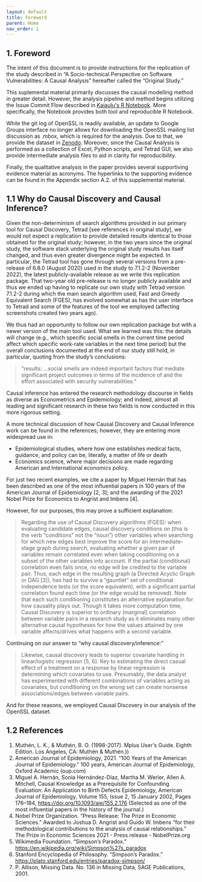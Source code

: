 ```yaml
---
layout: default
title: Foreword
parent: Home
nav_order: 1
---
```



## 1. Foreword

The intent of this document is to provide instructions for the replication of the study described in “A Socio-technical Perspective on Software Vulnerabilities: A Causal Analysis” hereafter called the “Original Study.” 

This suplemental material primarily discusses the causal modelling method in greater detail. However, the analysis pipeline and method begins utilizing the Issue Commit Flow described in [Kaiaulu's R Notebook](https://github.com/sailuh/kaiaulu/blob/master/vignettes/issue_social_smell_showcase.Rmd). More specifically, the Notebook provides both tool and reproducible R Notebook. 

While the git log of OpenSSL is readily available, an update to Google Groups interface no longer allows for downloading the OpenSSL mailing list discussion as .mbox, which is required for the analysis. Due to that, we provide the dataset in [Zenodo](https://zenodo.org/record/7785208). Moreover, since the Causal Analysis is performed as a collection of Excel, Python scripts, and Tetrad GUI, we also provide intermediate analysis files to aid in clarity for reproducibility.

Finally, the qualitative analysis in the paper provides several supportiving evidence material as acronyms. The hyperlinks to the supporting evidence can be found in the Appendix section A.2. of this supplemental material.


## 1.1 Why do Causal Discovery and Causal Inference?

Given the non-determinism of search algorithms provided in our primary tool for Causal Discovery, Tetrad [see references in original study], we would not expect a replication to provide detailed results identical to those obtained for the original study; however, in the two years since the original study, the software stack underlying the original study results has itself changed, and thus even greater divergence might be expected. In particular, the Tetrad tool has gone through several versions from a pre-release of 6.8.0 (August 2020) used in the study to 7.1.2-2 (November 2022), the latest publicly-available release as we write this replication package. That two-year old pre-release is no longer publicly available and thus we ended up having to replicate our own study with Tetrad version 7.1.2-2 during which the main search algorithm used, Fast and Greedy Equivalent Search (FGES), has evolved somewhat as has the user interface to Tetrad and some of the features of the tool we employed (affecting screenshots created two years ago).

We thus had an opportunity to follow our own replication package but with a newer version of the main tool used. What we learned was this: the details will change (e.g., which specific social smells in the current time period affect which specific work-rate variables in the next time period) but the overall conclusions documented at the end of our study still hold, in particular, quoting from the study’s conclusions:

> “results: …social smells are indeed important factors that mediate significant project outcomes in terms of the incidence of and the effort associated with security vulnerabilities.”

Causal inference has entered the research methodology discourse in fields as diverse as Econometrics and Epidemiology; and indeed, almost all leading and significant research in these two fields is now conducted in this more rigorous setting.

A more technical discussion of how Causal Discovery and Causal Inference work can be found in the references; however, they are entering more widespread use in:

 * Epidemiological studies, where how one establishes medical facts, guidance, and policy can be, literally, a matter of life or death
 * Economics science, where major decisions are made regarding American and International economics policy.

For just two recent examples, we cite a paper by Miguel Hernán that has been described as one of the most influential papers in 100 years of the American Journal of Epidemiology [2, 3]; and the awarding of the 2021 Nobel Prize for Economics to Angrist and Imbens [4].

However, for our purposes, this may prove a sufficient explanation:

> Regarding the use of Causal Discovery algorithms (FGES): when evaluating candidate edges, causal discovery conditions on (this is the verb “conditions” not the “noun”) other variables when searching for which new edges best improve the score for an intermediate-stage graph during search, evaluating whether a given pair of variables remain correlated even when taking conditioning on a subset of the other variables into account. If the partial (conditional) correlation even fails once, no edge will be credited to the variable pair. Thus, each edge in the resulting graph (a Directed Acyclic Graph or DAG [3]), has had to survive a “gauntlet” set of conditional independence tests (or the score equivalent), with a significant partial correlation found each time (or the edge would be removed). Note that each such conditioning constitutes an alternative explanation for how causality plays out. Though it takes more computation time, Causal Discovery is superior to ordinary (marginal) correlation between variable pairs in a research study as it eliminates many other alternative causal hypotheses for how the values attained by one variable affects/drives what happens with a second variable. 

Continuing on our answer to “why causal discovery/inference:”

> Likewise, causal discovery leads to superior covariate handling in linear/logistic regression [5, 6]. Key to estimating the direct casual effect of a treatment on a response by linear regression is determining which covariates to use. Presumably, the data analyst has experimented with different combinations of variables acting as covariates, but conditioning on the wrong set can create nonsense associations/edges between variable pairs.

And for these reasons, we employed Causal Discovery in our analysis of the OpenSSL dataset.

## 1.2 References

1. Muthén, L. K., & Muthén, B. O. (1998-2017). Mplus User's Guide. Eighth Edition. Los Angeles, CA: Muthén & Muthén.))
2. American Journal of Epidemiology, 2021. “100 Years of the American Journal of Epidemiology.” 100 years, American Journal of Epidemiology, Oxford Academic (oup.com)
3. Miguel A. Hernán, Sonia Hernández-Díaz, Martha M. Werler, Allen A. Mitchell, Causal Knowledge as a Prerequisite for Confounding Evaluation: An Application to Birth Defects Epidemiology, American Journal of Epidemiology, Volume 155, Issue 2, 15 January 2002, Pages 176–184, https://doi.org/10.1093/aje/155.2.176 (Selected as one of the most influential papers in the history of the journal.)
4. Nobel Prize Organization. “Press Release: The Prize in Economic Sciences.” Awarded to Joshua D. Angrist and Guido W. Imbens “for their methodological contributions to the analysis of causal relationships.” The Prize in Economic Sciences 2021 - Press release - NobelPrize.org
5. Wikimedia Foundation. “Simpson’s Paradox.” https://en.wikipedia.org/wiki/Simpson%27s_paradox 
6. Stanford Encyclopedia of Philosophy. “Simpson’s Paradox.” https://plato.stanford.edu/entries/paradox-simpson/ 
7. P. Allison, Missing Data. No. 136 in Missing Data, SAGE Publications, 2001.





